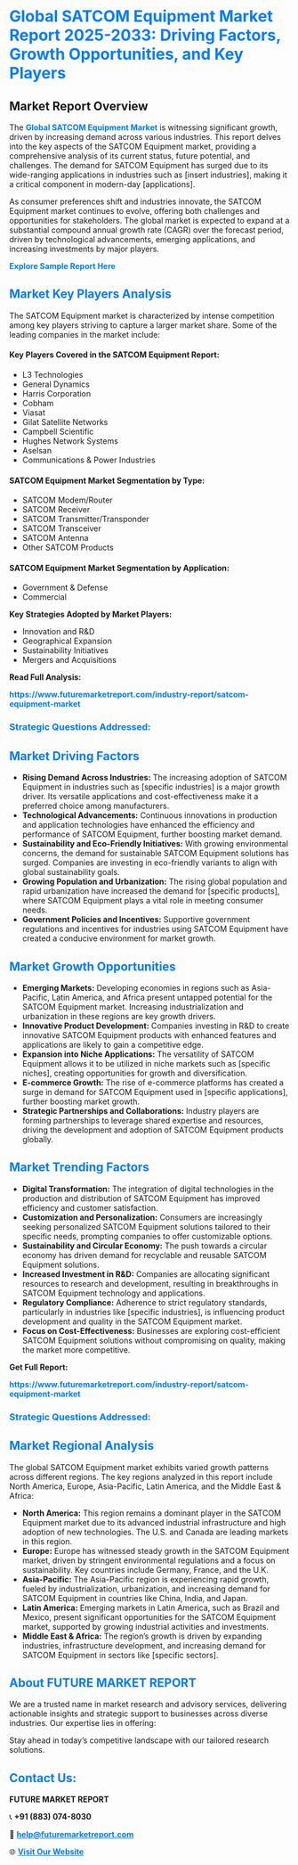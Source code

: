 <h1 style="color: #007BFF;">Global SATCOM Equipment Market Report 2025-2033: Driving Factors, Growth Opportunities, and Key Players</h1>

<section id="overview">
<h2>Market Report Overview</h2>
<p>The <a href="https://www.futuremarketreport.com/industry-report/satcom-equipment-market" style="color: #007BFF; text-decoration: none;"><strong>Global SATCOM Equipment Market</strong></a> is witnessing significant growth, driven by increasing demand across various industries. This report delves into the key aspects of the SATCOM Equipment market, providing a comprehensive analysis of its current status, future potential, and challenges. The demand for SATCOM Equipment has surged due to its wide-ranging applications in industries such as [insert industries], making it a critical component in modern-day [applications].</p>
<p>As consumer preferences shift and industries innovate, the SATCOM Equipment market continues to evolve, offering both challenges and opportunities for stakeholders. The global market is expected to expand at a substantial compound annual growth rate (CAGR) over the forecast period, driven by technological advancements, emerging applications, and increasing investments by major players.</p>
</section>

<section id="overview">
<p><a href="https://www.futuremarketreport.com/request-sample/reportId=42008" style="color: #007BFF; text-decoration: none;"><strong>Explore Sample Report Here</strong></a></p>
</section>

<section id="key-players">
<h2 style="color: #007BFF;">Market Key Players Analysis</h2>
<p>The SATCOM Equipment market is characterized by intense competition among key players striving to capture a larger market share. Some of the leading companies in the market include:</p>
<h4>Key Players Covered in the SATCOM Equipment Report:</h4>
<ul><li>L3 Technologies</li><li>General Dynamics</li><li>Harris Corporation</li><li>Cobham</li><li>Viasat</li><li>Gilat Satellite Networks</li><li>Campbell Scientific</li><li>Hughes Network Systems</li><li>Aselsan</li><li>Communications &amp; Power Industries</li></ul>
<h4>SATCOM Equipment Market Segmentation by Type:</h4>
<ul><li>SATCOM Modem/Router</li><li>SATCOM Receiver</li><li>SATCOM Transmitter/Transponder</li><li>SATCOM Transceiver</li><li>SATCOM Antenna</li><li>Other SATCOM Products</li></ul>

<h4>SATCOM Equipment Market Segmentation by Application:</h4>
<ul><li>Government &amp; Defense</li><li>Commercial</li></ul>
<p><strong>Key Strategies Adopted by Market Players:</strong></p>
<ul>
<li>Innovation and R&D</li>
<li>Geographical Expansion</li>
<li>Sustainability Initiatives</li>
<li>Mergers and Acquisitions</li>
</ul>
</section>

<section>
<p><strong>Read Full Analysis: </strong></p><a href="https://www.futuremarketreport.com/industry-report/satcom-equipment-market" style="color: #007BFF; text-decoration: none;"><strong>https://www.futuremarketreport.com/industry-report/satcom-equipment-market</strong></a>
<h3 style="color: #007BFF;">Strategic Questions Addressed:</h3>
</section>

<section id="driving-factors">
<h2 style="color: #007BFF;">Market Driving Factors</h2>
<ul>
<li><strong>Rising Demand Across Industries:</strong> The increasing adoption of SATCOM Equipment in industries such as [specific industries] is a major growth driver. Its versatile applications and cost-effectiveness make it a preferred choice among manufacturers.</li>
<li><strong>Technological Advancements:</strong> Continuous innovations in production and application technologies have enhanced the efficiency and performance of SATCOM Equipment, further boosting market demand.</li>
<li><strong>Sustainability and Eco-Friendly Initiatives:</strong> With growing environmental concerns, the demand for sustainable SATCOM Equipment solutions has surged. Companies are investing in eco-friendly variants to align with global sustainability goals.</li>
<li><strong>Growing Population and Urbanization:</strong> The rising global population and rapid urbanization have increased the demand for [specific products], where SATCOM Equipment plays a vital role in meeting consumer needs.</li>
<li><strong>Government Policies and Incentives:</strong> Supportive government regulations and incentives for industries using SATCOM Equipment have created a conducive environment for market growth.</li>
</ul>
</section>

<section id="growth-opportunities">
<h2 style="color: #007BFF;">Market Growth Opportunities</h2>
<ul>
<li><strong>Emerging Markets:</strong> Developing economies in regions such as Asia-Pacific, Latin America, and Africa present untapped potential for the SATCOM Equipment market. Increasing industrialization and urbanization in these regions are key growth drivers.</li>
<li><strong>Innovative Product Development:</strong> Companies investing in R&D to create innovative SATCOM Equipment products with enhanced features and applications are likely to gain a competitive edge.</li>
<li><strong>Expansion into Niche Applications:</strong> The versatility of SATCOM Equipment allows it to be utilized in niche markets such as [specific niches], creating opportunities for growth and diversification.</li>
<li><strong>E-commerce Growth:</strong> The rise of e-commerce platforms has created a surge in demand for SATCOM Equipment used in [specific applications], further boosting market growth.</li>
<li><strong>Strategic Partnerships and Collaborations:</strong> Industry players are forming partnerships to leverage shared expertise and resources, driving the development and adoption of SATCOM Equipment products globally.</li>
</ul>
</section>

<section id="trending-factors">
<h2 style="color: #007BFF;">Market Trending Factors</h2>
<ul>
<li><strong>Digital Transformation:</strong> The integration of digital technologies in the production and distribution of SATCOM Equipment has improved efficiency and customer satisfaction.</li>
<li><strong>Customization and Personalization:</strong> Consumers are increasingly seeking personalized SATCOM Equipment solutions tailored to their specific needs, prompting companies to offer customizable options.</li>
<li><strong>Sustainability and Circular Economy:</strong> The push towards a circular economy has driven demand for recyclable and reusable SATCOM Equipment solutions.</li>
<li><strong>Increased Investment in R&D:</strong> Companies are allocating significant resources to research and development, resulting in breakthroughs in SATCOM Equipment technology and applications.</li>
<li><strong>Regulatory Compliance:</strong> Adherence to strict regulatory standards, particularly in industries like [specific industries], is influencing product development and quality in the SATCOM Equipment market.</li>
<li><strong>Focus on Cost-Effectiveness:</strong> Businesses are exploring cost-efficient SATCOM Equipment solutions without compromising on quality, making the market more competitive.</li>
</ul>
</section>

<section>
<p><strong>Get Full Report: </strong></p><a href="https://www.futuremarketreport.com/industry-report/satcom-equipment-market" style="color: #007BFF; text-decoration: none;"><strong>https://www.futuremarketreport.com/industry-report/satcom-equipment-market</strong></a>
<h3 style="color: #007BFF;">Strategic Questions Addressed:</h3>
</section>


<section id="regional-analysis">
<h2 style="color: #007BFF;">Market Regional Analysis</h2>
<p>The global SATCOM Equipment market exhibits varied growth patterns across different regions. The key regions analyzed in this report include North America, Europe, Asia-Pacific, Latin America, and the Middle East & Africa:</p>
<ul>
<li><strong>North America:</strong> This region remains a dominant player in the SATCOM Equipment market due to its advanced industrial infrastructure and high adoption of new technologies. The U.S. and Canada are leading markets in this region.</li>
<li><strong>Europe:</strong> Europe has witnessed steady growth in the SATCOM Equipment market, driven by stringent environmental regulations and a focus on sustainability. Key countries include Germany, France, and the U.K.</li>
<li><strong>Asia-Pacific:</strong> The Asia-Pacific region is experiencing rapid growth, fueled by industrialization, urbanization, and increasing demand for SATCOM Equipment in countries like China, India, and Japan.</li>
<li><strong>Latin America:</strong> Emerging markets in Latin America, such as Brazil and Mexico, present significant opportunities for the SATCOM Equipment market, supported by growing industrial activities and investments.</li>
<li><strong>Middle East & Africa:</strong> The region’s growth is driven by expanding industries, infrastructure development, and increasing demand for SATCOM Equipment in sectors like [specific sectors].</li>
</ul>
</section>

<footer>
<h2 style="color: #007BFF;">About FUTURE MARKET REPORT</h2>
<p>We are a trusted name in market research and advisory services, delivering actionable insights and strategic support to businesses across diverse industries. Our expertise lies in offering:</p>

<p>Stay ahead in today’s competitive landscape with our tailored research solutions.</p>

<h2 style="color: #007BFF;">Contact Us:</h2>
<p><strong>FUTURE MARKET REPORT</strong></p>
<p>📞 <strong>+91 (883) 074-8030</strong></p>
<p>📧 <strong><a href="mailto:help@futuremarketreport.com" style="color: #007BFF;">help@futuremarketreport.com</a></strong></p>
<p>🌐 <strong><a href="https://www.futuremarketreport.com/" style="color: #007BFF;">Visit Our Website</a></strong></p>
</footer>